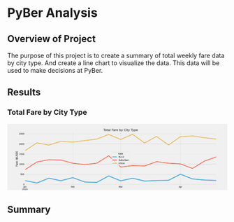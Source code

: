 # PyBer Analysis

## Overview of Project

The purpose of this project is to create a summary of total weekly fare data by city type. And create a line chart to visualize the data. This data will be used to make decisions at PyBer.

## Results



### Total Fare by City Type
![](/Analysis/PyBer_fare_summary.png)

## Summary
